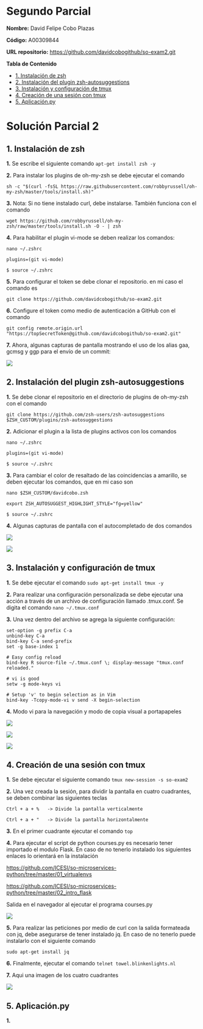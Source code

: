 # Segundo Parcial
 
**Nombre:** David Felipe Cobo Plazas

**Código:** A00309844

**URL repositorio:** https://github.com/davidcobogithub/so-exam2.git 

**Tabla de Contenido**

  - [1. Instalación de zsh](#1-instalación-de-zsh)
  - [2. Instalación del plugin zsh-autosuggestions](#2-instalación-del-plugin-zsh-autosuggestions)
  - [3. Instalación y configuración de tmux](#3-instalación-y-configuración-de-tmux)
  - [4. Creación de una sesión con tmux](#4-creación-de-una-sesión-con-tmux)
  - [5. Aplicación.py](#5-aplicaciónpy)
 
# Solución Parcial 2

##  1. Instalación de zsh

**1.** Se escribe el siguiente comando ```apt-get install zsh -y```

**2.** Para instalar los plugins de oh-my-zsh se debe ejecutar el comando 

```
sh -c "$(curl -fsSL https://raw.githubusercontent.com/robbyrussell/oh-my-zsh/master/tools/install.sh)"
```

**3.** Nota: Si no tiene instalado curl, debe instalarse. También funciona con el comando 

```
wget https://github.com/robbyrussell/oh-my-zsh/raw/master/tools/install.sh -O - | zsh
```

**4.** Para habilitar el plugin vi-mode se deben realizar los comandos: 

```
nano ~/.zshrc
```

```
plugins=(git vi-mode)
```

```
$ source ~/.zshrc
```

**5.** Para configurar el token se debe clonar el repositorio. en mi caso el comando es 

```
git clone https://github.com/davidcobogithub/so-exam2.git
```

**6.** Configure el token como medio de autenticación a GitHub con el comando 

```
git config remote.origin.url "https://topSecretToken@github.com/davidcobogithub/so-exam2.git"
```

**7.** Ahora, algunas capturas de pantalla mostrando el uso de los alias gaa, gcmsg y ggp para el envío de un commit:

![](imagenes/d3.jpg)

##  2. Instalación del plugin zsh-autosuggestions

**1.** Se debe clonar el repositorio en el directorio de plugins de oh-my-zsh con el comando

```
git clone https://github.com/zsh-users/zsh-autosuggestions $ZSH_CUSTOM/plugins/zsh-autosuggestions
```

**2.** Adicionar el plugin a la lista de plugins activos con los comandos

```
nano ~/.zshrc
```

```
plugins=(git vi-mode)
```

```
$ source ~/.zshrc
```

**3.** Para cambiar el color de resaltado de las coincidencias a amarillo, se deben ejecutar los comandos, que en mi caso son

```
nano $ZSH_CUSTOM/davidcobo.zsh
```

```
export ZSH_AUTOSUGGEST_HIGHLIGHT_STYLE="fg=yellow"
```

```
$ source ~/.zshrc
```

**4.** Algunas capturas de pantalla con el autocompletado de dos comandos

![](imagenes/1.jpg)

![](imagenes/2.jpg)

##  3. Instalación y configuración de tmux

**1.** Se debe ejecutar el comando ```sudo apt-get install tmux -y```

**2.** Para realizar una configuración personalizada se debe ejecutar una acción a través de un archivo de configuración llamado .tmux.conf. Se digita el comando ``` nano ~/.tmux.conf ```

**3.** Una vez dentro del archivo se agrega la siguiente configuración:

```
set-option -g prefix C-a
unbind-key C-a
bind-key C-a send-prefix
set -g base-index 1

# Easy config reload
bind-key R source-file ~/.tmux.conf \; display-message "tmux.conf reloaded."

# vi is good
setw -g mode-keys vi

# Setup 'v' to begin selection as in Vim
bind-key -Tcopy-mode-vi v send -X begin-selection
```

**4.** Modo vi para la navegación y modo de copia visual a portapapeles

![](imagenes/d4.jpg)

![](imagenes/d5.jpg)

![](imagenes/d6.jpg)

##  4. Creación de una sesión con tmux 

**1.** Se debe ejecutar el siguiente comando ``` tmux new-session -s so-exam2 ```

**2.** Una vez creada la sesión, para dividir la pantalla en cuatro cuadrantes, se deben combinar las siguientes teclas

```
Ctrl + a + %   -> Divide la pantalla verticalmente
```

```
Ctrl + a + "   -> Divide la pantalla horizontalmente
```

**3.** En el primer cuadrante ejecutar el comando ``` top ```

**4.** Para ejecutar el script de python courses.py es necesario tener importado el modulo Flask. En caso de no tenerlo instalado los siguientes enlaces lo orientará en la instalación

https://github.com/ICESI/so-microservices-python/tree/master/01_virtualenvs

https://github.com/ICESI/so-microservices-python/tree/master/02_intro_flask

Salida en el navegador al ejecutar el programa courses.py

![](imagenes/d7.jpg)

**5.** Para realizar las peticiones por medio de curl con la salida formateada con jq, debe asegurarse de tener instalado jq. En caso de no tenerlo puede instalarlo con el siguiente comando

```
sudo apt-get install jq
```

**6.** Finalmente, ejecutar el comando ``` telnet towel.blinkenlights.nl ```

**7.** Aqui una imagen de los cuatro cuadrantes

![](imagenes/d8.jpg)

##  5. Aplicación.py

**1.** 
